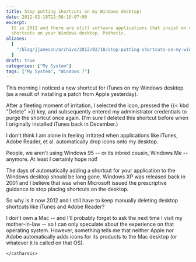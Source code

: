 ```yaml
---
title: Stop putting shortcuts on my Windows desktop!
date: 2012-02-18T22:56:10-07:00
excerpt:
  It is 2012 and there are still software applications that insist on creating
  shortcuts on your Windows desktop. Pathetic.
aliases:
  [
    "/blog/jjameson/archive/2012/02/18/stop-putting-shortcuts-on-my-windows-desktop.aspx",
  ]
draft: true
categories: ["My System"]
tags: ["My System", "Windows 7"]
---
```


This morning I noticed a new shortcut for iTunes on my Windows desktop (as a
result of installing a patch from Apple yesterday).

After a fleeting moment of irritation, I selected the icon, pressed the {{< kbd
"Delete" >}} key, and subsequently entered my administrator credentials to purge
the shortcut once again. (I'm sure I deleted this shortcut before when I
originally installed iTunes back in December.)

I don't think I am alone in feeling irritated when applications like iTunes,
Adobe Reader, et al. automatically drop icons onto my desktop.

People, we aren't using Windows 95 -- or its inbred cousin, Windows Me --
anymore. At least I certainly hope not!

The days of automatically adding a shortcut for your application to the Windows
desktop should be long gone. Windows XP was released back in 2001 and I believe
that was when Microsoft issued the prescriptive guidance to stop placing
shortcuts on the desktop.

So why is it now 2012 and I still have to keep manually deleting desktop
shortcuts like iTunes and Adobe Reader?

I don't own a Mac -- and I'll probably forget to ask the next time I visit my
mother-in-law -- so I can only speculate about the experience on that operating
system. However, something tells me that neither Apple nor Adobe automatically
adds icons for its products to the Mac desktop (or whatever it is called on that
OS).

`</catharsis>`

